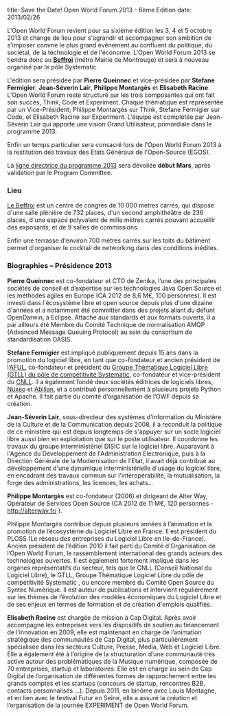 title: Save the Date! Open World Forum 2013 - 6ème Edition
date: 2013/02/26

L'Open World Forum revient pour sa sixième édition les 3, 4 et 5 octobre 2013 et change de lieu pour s'agrandir et accompagner son ambition de s'imposer comme le plus grand événement au confluent du politique, du sociétal, de la technologie et de l'économie. L'Open World Forum 2013 se tiendra donc au **[Beffroi](/fr/lieu/)** (métro Mairie de Montrouge) et sera à nouveau organisé par le pôle Systematic.

L'édition sera présidée par **Pierre Queinnec** et vice-présidée par **Stefane Fermigier**, **Jean-Séverin Lair**, **Philippe Montargès** et **Elisabeth Racine**. L'Open World Forum reste structuré sur les trois composantes qui ont fait son succès, Think, Code et Experiment. Chaque thématique est représentée par un Vice-Président; Philippe Montargès sur Think, Stefane Fermigier sur Code, et Elisabeth Racine sur Experiment. L'équipe est complétée par Jean-Séverin Lair qui apporte une vision Grand Utilisateur, primordiale dans le programme 2013.

Enfin un temps particulier sera consacré lors de l'Open World Forum 2013 à la restitution des travaux des Etats Généraux de l'Open-Source (EGOS).

La [ligne directrice du programme 2013](/fr/programme/) sera dévoilée **début Mars**, après validation par le Program Committee.

### Lieu

[Le Beffroi](/fr/lieu/) est un centre de congrès de 10 000 mètres carrés, qui dispose d'une salle plénière de 732 places, d'un second amphithéâtre de 236 places, d'une espace polyvalent de mille mètres carrés pouvant accueillir des exposants, et de 9 salles de commissions.

Enfin une terrasse d'environ 700 mètres carrés sur les toits du bâtiment permet d'organiser le cocktail de networking dans des conditions inédites.

### Biographies – Présidence 2013

**Pierre Queinnec** est co-fondateur et CTO de Zenika, l’une des principales sociétés de conseil et d’expertise sur les technologies Java Open Source et les méthodes agiles en Europe (CA 2012 de 8,6 M€, 100 personnes). Il est investi dans l'écosystème libre et open source depuis plus d'une dizaine d'années et a notamment été committer dans des projets allant du défunt OpenDarwin, à Eclipse. Attaché aux standards et aux formats ouverts, il a par ailleurs été Membre du Comité Technique de normalisation AMQP (Advanced Message Queuing Protocol) au sein du consortium de standardisation OASIS.

**Stefane Fermigier** est impliqué publiquement depuis 15 ans dans la promotion du logiciel libre, en tant que co-fondateur et ancien président de l’[AFUL](http://www.aful.org/), co-fondateur et président du [Groupe Thématique Logiciel Libre (GTLL) du pôle de compétitivité Systematic](http://www.gt-logiciel-libre.org/), co-fondateur et vice-président du [CNLL](http://www.cnll.fr/). Il a également fondé deux sociétés éditrices de logiciels libres, [Nuxeo](http://www.nuxeo.com/) et [Abilian](http://www.abilian.com/), et a contribué personnellement à plusieurs projets Python et Apache. Il fait partie du comité d’organisation de l’OWF depuis sa création.

**Jean-Séverin Lair**, sous-directeur des systèmes d'information du Ministère de la Culture et de la Communication depuis 2008, il a reconduit la politique de ce ministère qui est depuis longtemps de s'appuyer sur un socle logiciel libre aussi bien en exploitation que sur le poste utilisateur. Il coordonne les travaux du groupe interministériel DISIC sur le logiciel libre. Auparavant à l'Agence du Développement de l'Administration Electronique, puis à la Direction Générale de la Modernisation de l'Etat, il avait déjà contribué au développement d'une dynamique interministérielle d'usage du logiciel libre, en encadrant des travaux commun sur l'interopérabilité, la mutualisation, la forge des administrations, les licences, les achats...

**Philippe Montargès** est co-fondateur (2006) et dirigeant de Alter Way, Opérateur de Services Open Source (CA 2012 de 11 M€, 120 personnes - <http://alterway.fr/> ).

Philippe Montargès contribue depuis plusieurs années à l’animation et la promotion de l’écosystème du Logiciel Libre en France. Il est président du PLOSS (Le réseau des entreprises du Logiciel Libre en Ile-de-France). Ancien président de l’édition 2010 il fait parti du Comité d'Organisation de l’Open World Forum, le rassemblement international des grands acteurs des technologies ouvertes. Il est également fortement impliqué dans les organes représentatifs du secteur, tels que le CNLL (Conseil National du Logiciel Libre), le GTLL, Groupe Thématique Logiciel Libre du pôle de compétitivité Systematic , ou encore membre du Comité Open Source du Syntec Numérique. Il est auteur de publications et intervient régulièrement sur les thèmes de l’évolution des modèles économiques du Logiciel Libre et de ses enjeux en termes de formation et de création d'emplois qualifiés.

**Elisabeth Racine** est chargée de mission à Cap Digital. Après avoir accompagné les entreprises vers les dispositifs de soutien au financement de l’innovation en 2009, elle est maintenant en charge de l’animation stratégique des communautés de Cap Digital, plus particulièrement spécialisée dans les secteurs Culture, Presse, Media, Web et Logiciel Libre. Elle a également été à l’origine de la structuration d’une communauté très active autour des problématiques de la Musique numérique, composée de 70 entreprises, startup et laboratoires. Elle est en charge au sein de Cap Digital de l’organisation de différentes formes de rapprochement entre les grands comptes et les startups (concours de startup, rencontres B2B, contacts personnalisés …). Depuis 2011, en binôme avec Louis Montagne, et en lien avec le festival Futur en Seine, elle a assuré la création et l’organisation de la journée EXPERIMENT de Open World Forum.
